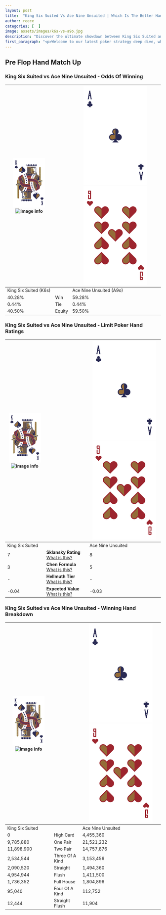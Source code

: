 ```yaml
---
layout: post
title:  "King Six Suited Vs Ace Nine Unsuited | Which Is The Better Hand In Poker? A Complete Guide"
author: reece
categories: [  ]
image: assets/images/k6s-vs-a9o.jpg
description: "Discover the ultimate showdown between King Six Suited and Ace Nine Unsuited in poker! Uncover the odds, strategies, and scenarios where one hand triumphs over the other. Get ready to up your poker game with this thrilling analysis."
first_paragraph: "<p>Welcome to our latest poker strategy deep dive, where we're pitting two distinct hands against each other in a high-stakes showdown: King Six Suited vs Ace Nine Unsuited.</p><p>In the dynamic world of poker, every decision counts, and knowing which hand holds the upper hand is key to your success at the table.</p><p>In this article, we'll dissect these two hands, explore the scenarios where one dominates the other, and equip you with the knowledge to make strategic choices that can tip the odds in your favor.</p><p>Get ready to unravel the intriguing dynamics of these poker hands and elevate your game to new heights.</p>"
---
```




[comment]: # (sp0)

## Pre Flop Hand Match Up

<div class="table hand-ratings" markdown="1"> 



### King Six Suited vs Ace Nine Unsuited - Odds Of Winning


    
| ![image info](assets/images/hand1/K.png) ![image info](assets/images/hand1/6s.png) |  | ![image info](assets/images/hand2/A.png) ![image info](assets/images/hand2/9o.png) |
| -------- | -------- | -------- |
| King Six Suited (K6s) |  | Ace Nine Unsuited (A9o) |
| 40.28% | Win | 59.28% |
| 0.44% | Tie | 0.44% |
| 40.50% | Equity | 59.50% |




[comment]: # (sp1)



### King Six Suited vs Ace Nine Unsuited - Limit Poker Hand Ratings


    
| ![image info](assets/images/hand1/K.png) ![image info](assets/images/hand1/6s.png) |  | ![image info](assets/images/hand2/A.png) ![image info](assets/images/hand2/9o.png) |
| -------- | -------- | -------- |
| King Six Suited |  | Ace Nine Unsuited |
| 7 | **Sklansky Rating** [What is this?](/sklansky-rating-explained) | 8 |
| 3 | **Chen Formula** [What is this?](/chen-formula-explained) | 5 |
| - | **Hellmuth Tier** [What is this?](/Hellmuth-tier-explained) | - |
| -0.04 | **Expected Value** [What is this?](/expected-value-explained) | -0.03 |




[comment]: # (sp2)



### King Six Suited vs Ace Nine Unsuited - Winning Hand Breakdown


    
| ![image info](assets/images/hand1/K.png) ![image info](assets/images/hand1/6s.png) |  | ![image info](assets/images/hand2/A.png) ![image info](assets/images/hand2/9o.png) |
| -------- | -------- | -------- |
| King Six Suited |  | Ace Nine Unsuited |
| 0 | High Card | 4,455,360 |
| 9,785,880 | One Pair | 21,521,232 |
| 11,898,900 | Two Pair | 14,757,876 |
| 2,534,544 | Three Of A Kind | 3,153,456 |
| 2,090,520 | Straight | 1,494,360 |
| 4,954,944 | Flush | 1,411,500 |
| 1,736,352 | Full House | 1,804,896 |
| 95,040 | Four Of A Kind | 112,752 |
| 12,444 | Straight Flush | 11,904 |




[comment]: # (sp3)



</div>

[comment]: # (sp4)



[comment]: # (sp5)

